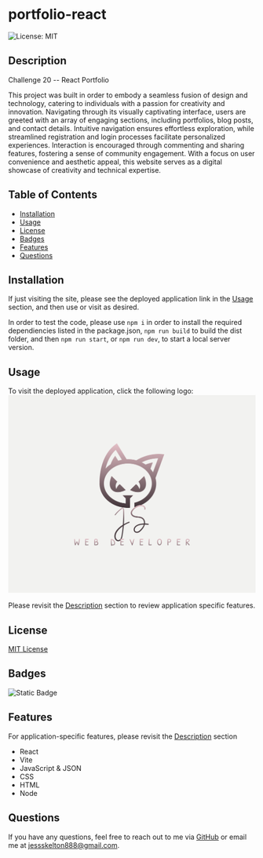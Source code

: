 # portfolio-react
![License: MIT](https://img.shields.io/badge/License-MIT-yellow.svg)

## Description
Challenge 20 -- React Portfolio

This project was built in order to embody a seamless fusion of design and technology, catering to individuals with a passion for creativity and innovation. Navigating through its visually captivating interface, users are greeted with an array of engaging sections, including portfolios, blog posts, and contact details. Intuitive navigation ensures effortless exploration, while streamlined registration and login processes facilitate personalized experiences. Interaction is encouraged through commenting and sharing features, fostering a sense of community engagement. With a focus on user convenience and aesthetic appeal, this website serves as a digital showcase of creativity and technical expertise.

## Table of Contents

- [Installation](#installation)
- [Usage](#usage)
- [License](#license)
- [Badges](#badges)
- [Features](#features)
- [Questions](#questions)

## Installation

If just visiting the site, please see the deployed application link in the [Usage](#usage) section, and then use or visit as desired. 

In order to test the code, please use `npm i` in order to install the required dependiencies listed in the package.json, `npm run build` to build the dist folder, and then `npm run start`, or `npm run dev`, to start a local server version. 

## Usage

To visit the deployed application, click the following logo:
[![My Logo](./public/images/FullLogo.jpg)](https://main--jess-skelton.netlify.app/)

Please revisit the [Description](#description) section to review application specific features.

## License

[MIT License](https://opensource.org/licenses/MIT)

## Badges

![Static Badge](https://img.shields.io/badge/thank_you-for_visiting-purple)

## Features

For application-specific features, please revisit the [Description](#description) section

* React
* Vite
* JavaScript & JSON
* CSS
* HTML
* Node

## Questions

If you have any questions, feel free to reach out to me via [GitHub](https://github.com/jskelly8/) or email me at jessskelton888@gmail.com.

